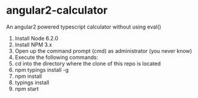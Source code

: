 # angular2-calculator

An angular2 powered typescript calculator without using eval()

1. Install Node 6.2.0
2. Install NPM 3.x
3. Open up the command prompt (cmd) as administrator (you never know)
4. Execute the following commands:
5. cd into the directory where the clone of this repo is located
6. npm typings install -g
7. npm install
8. typings install
9. npm start
